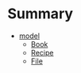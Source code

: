 # Summary

- [model](model/overview.md)
    - [Book](model/book.md)
    - [Recipe](model/recipe.md)
    - [File](model/file.md)
